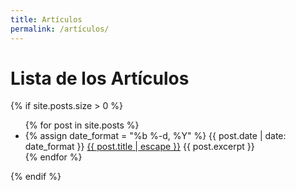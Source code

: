 ```yaml
---
title: Artículos
permalink: /artículos/
---
```


# Lista de los Artículos

{% if site.posts.size > 0 %}
  <ul class="post-list">
    {% for post in site.posts %}
    <li>
      {% assign date_format = "%b %-d, %Y" %}
      <span class="post-meta">{{ post.date | date: date_format }}</span>
        <a class="post-link" href="{{ post.url | relative_url }}"
          >{{ post.title | escape }}</a>
      <span class="post-excerpt">{{ post.excerpt }}</span>
    </li>
    {% endfor %}
  </ul>
{% endif %}
